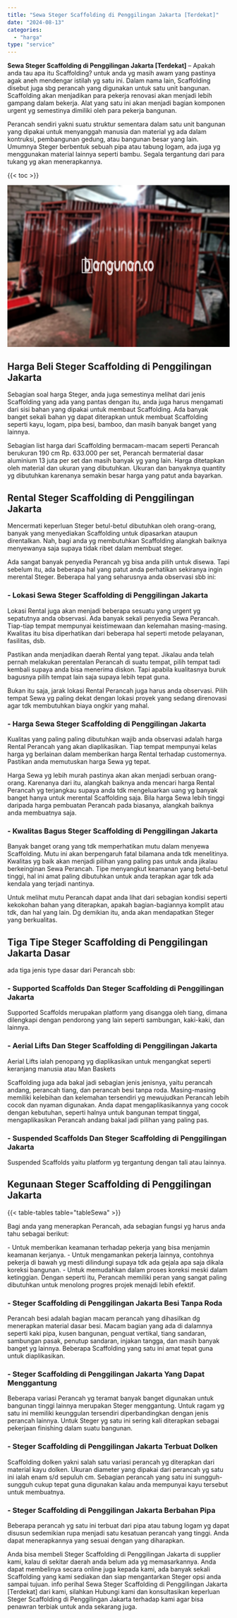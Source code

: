 ```yaml
---
title: "Sewa Steger Scaffolding di Penggilingan Jakarta [Terdekat]"
date: "2024-08-13"
categories: 
  - "harga"
type: "service"
---
```


**Sewa Steger Scaffolding di Penggilingan Jakarta \[Terdekat\]** – Apakah anda tau apa itu Scaffolding? untuk anda yg masih awam yang pastinya agak aneh mendengar istilah yg satu ini. Dalam nama lain, Scaffolding disebut juga sbg perancah yang digunakan untuk satu unit bangunan. Scaffolding akan menjadikan para pekerja renovasi akan menjadi lebih gampang dalam bekerja. Alat yang satu ini akan menjadi bagian komponen urgent yg semestinya dimiliki oleh para pekerja bangunan.

Perancah sendiri yakni suatu struktur sementara dalam satu unit bangunan yang dipakai untuk menyanggah manusia dan material yg ada dalam kontruksi, pembangunan gedung, atau bangunan besar yang lain. Umumnya Steger berbentuk sebuah pipa atau tabung logam, ada juga yg menggunakan material lainnya seperti bambu. Segala tergantung dari para tukang yg akan menerapkannya.

{{< toc >}}

![Sewa Steger Scaffolding di Penggilingan Jakarta [Terdekat]](/images/sewa-scaffolding-steger-05.png)

## Harga Beli Steger Scaffolding di Penggilingan Jakarta

Sebagian soal harga Steger, anda juga semestinya melihat dari jenis Scaffolding yang ada yang pantas dengan itu, anda juga harus mengamati dari sisi bahan yang dipakai untuk membaut Scaffolding. Ada banyak banget sekali bahan yg dapat diterapkan untuk membuat Scaffolding seperti kayu, logam, pipa besi, bamboo, dan masih banyak banget yang lainnya.

Sebagian list harga dari Scaffolding bermacam-macam seperti Perancah berukuran 190 cm Rp. 633.000 per set, Perancah bermaterial dasar aluminium 13 juta per set dan masih banyak yg yang lain. Harga ditetapkan oleh material dan ukuran yang dibutuhkan. Ukuran dan banyaknya quantity yg dibutuhkan karenanya semakin besar harga yang patut anda bayarkan.

## Rental Steger Scaffolding di Penggilingan Jakarta

Mencermati keperluan Steger betul-betul dibutuhkan oleh orang-orang, banyak yang menyediakan Scaffolding untuk dipasarkan ataupun direntalkan. Nah, bagi anda yg membutuhkan Scaffolding alangkah baiknya menyewanya saja supaya tidak ribet dalam membuat steger.

Ada sangat banyak penyedia Perancah yg bisa anda pilih untuk disewa. Tapi sebelum itu, ada beberapa hal yang patut anda perhatikan sekiranya ingin merental Steger. Beberapa hal yang seharusnya anda observasi sbb ini:

### \- Lokasi Sewa Steger Scaffolding di Penggilingan Jakarta

Lokasi Rental juga akan menjadi beberapa sesuatu yang urgent yg sepatutnya anda observasi. Ada banyak sekali penyedia Sewa Perancah. Tiap-tiap tempat mempunyai keistimewaan dan kelemahan masing-masing. Kwalitas itu bisa diperhatikan dari beberapa hal seperti metode pelayanan, fasilitas, dsb.

Pastikan anda menjadikan daerah Rental yang tepat. Jikalau anda telah pernah melakukan perentalan Perancah di suatu tempat, pilih tempat tadi kembali supaya anda bisa menerima diskon. Tapi apabila kualitasnya buruk bagusnya pilih tempat lain saja supaya lebih tepat guna.

Bukan itu saja, jarak lokasi Rental Perancah juga harus anda observasi. Pilih tempat Sewa yg paling dekat dengan lokasi proyek yang sedang direnovasi agar tdk membutuhkan biaya ongkir yang mahal.

### \- Harga Sewa Steger Scaffolding di Penggilingan Jakarta

Kualitas yang paling paling dibutuhkan wajib anda observasi adalah harga Rental Perancah yang akan diaplikasikan. Tiap tempat mempunyai kelas harga yg berlainan dalam memberikan harga Rental terhadap customernya. Pastikan anda memutuskan harga Sewa yg tepat.

Harga Sewa yg lebih murah pastinya akan akan menjadi serbuan orang-orang. Karenanya dari itu, alangkah baiknya anda mencari harga Rental Perancah yg terjangkau supaya anda tdk mengeluarkan uang yg banyak banget hanya untuk merental Scaffolding saja. Bila harga Sewa lebih tinggi daripada harga pembuatan Perancah pada biasanya, alangkah baiknya anda membuatnya saja.

### \- Kwalitas Bagus Steger Scaffolding di Penggilingan Jakarta

Banyak banget orang yang tdk memperhatikan mutu dalam menyewa Scaffolding. Mutu ini akan berpengaruh fatal bilamana anda tdk menelitinya. Kwalitas yg baik akan menjadi pilihan yang paling pas untuk anda jikalau berkeinginan Sewa Perancah. Tipe menyangkut keamanan yang betul-betul tinggi, hal ini amat paling dibutuhkan untuk anda terapkan agar tdk ada kendala yang terjadi nantinya.

Untuk melihat mutu Perancah dapat anda lihat dari sebagian kondisi seperti kekokohan bahan yang diterapkan, apakah bagian-bagiannya komplit atau tdk, dan hal yang lain. Dg demikian itu, anda akan mendapatkan Steger yang berkualitas.

## Tiga Tipe Steger Scaffolding di Penggilingan Jakarta Dasar

ada tiga jenis type dasar dari Perancah sbb:

### \- Supported Scaffolds Dan Steger Scaffolding di Penggilingan Jakarta

Supported Scaffolds merupakan platform yang disangga oleh tiang, dimana dilengkapi dengan pendorong yang lain seperti sambungan, kaki-kaki, dan lainnya.

### \- Aerial Lifts Dan Steger Scaffolding di Penggilingan Jakarta

Aerial Lifts ialah penopang yg diaplikasikan untuk mengangkat seperti keranjang manusia atau Man Baskets

Scaffolding juga ada bakal jadi sebagian jenis jenisnya, yaitu perancah andang, perancah tiang, dan perancah besi tanpa roda. Masing-masing memiliki kelebihan dan kelemahan tersendiri yg mewujudkan Perancah lebih cocok dan nyaman digunakan. Anda dapat mengaplikasikannya yang cocok dengan kebutuhan, seperti halnya untuk bangunan tempat tinggal, mengaplikasikan Perancah andang bakal jadi pilihan yang paling pas.

### \- Suspended Scaffolds Dan Steger Scaffolding di Penggilingan Jakarta

Suspended Scaffolds yaitu platform yg tergantung dengan tali atau lainnya.

## Kegunaan Steger Scaffolding di Penggilingan Jakarta

{{< table-tables table="tableSewa" >}}

Bagi anda yang menerapkan Perancah, ada sebagian fungsi yg harus anda tahu sebagai berikut:

\- Untuk memberikan keamanan terhadap pekerja yang bisa menjamin keamanan kerjanya. - Untuk mengamankan pekerja lainnya, contohnya pekerja di bawah yg mesti dilindungi supaya tdk ada gejala apa saja dikala koreksi bangunan. - Untuk memudahkan dalam proses koreksi meski dalam ketinggian. Dengan seperti itu, Perancah memiliki peran yang sangat paling dibutuhkan untuk menolong progres projek menajdi lebih efektif.

### \- Steger Scaffolding di Penggilingan Jakarta Besi Tanpa Roda

Perancah besi adalah bagian macam perancah yang dihasilkan dg menerapkan material dasar besi. Macam bagian yang ada di dalamnya seperti kaki pipa, kusen bangunan, penguat vertikal, tiang sandaran, sambungan pasak, penutup sandaran, injakan tangga, dan masih banyak banget yg lainnya. Beberapa Scaffolding yang satu ini amat tepat guna untuk diaplikasikan.

### \- Steger Scaffolding di Penggilingan Jakarta Yang Dapat Menggantung

Beberapa variasi Perancah yg teramat banyak banget digunakan untuk bangunan tinggi lainnya merupakan Steger menggantung. Untuk ragam yg satu ini memiliki keunggulan tersendiri diperbandingkan dengan jenis perancah lainnya. Untuk Steger yg satu ini sering kali diterapkan sebagai pekerjaan finishing dalam suatu bangunan.

### \- Steger Scaffolding di Penggilingan Jakarta Terbuat Dolken

Scaffolding dolken yakni salah satu variasi perancah yg diterapkan dari material kayu dolken. Ukuran diameter yang dipakai dari perancah yg satu ini ialah enam s/d sepuluh cm. Sebagian perancah yang satu ini sungguh-sungguh cukup tepat guna digunakan kalau anda mempunyai kayu tersebut untuk membuatnya.

### \- Steger Scaffolding di Penggilingan Jakarta Berbahan Pipa

Beberapa perancah yg satu ini terbuat dari pipa atau tabung logam yg dapat disusun sedemikian rupa menjadi satu kesatuan perancah yang tinggi. Anda dapat menerapkannya yang sesuai dengan yang diharapkan.

Anda bisa membeli Steger Scaffolding di Penggilingan Jakarta di supplier kami, kalau di sekitar daerah anda belum ada yg memasarkannya. Anda dapat membelinya secara online juga kepada kami, ada banyak sekali Scaffolding yang kami sediakan dan siap mengantarkan Steger opsi anda sampai tujuan. info perihal Sewa Steger Scaffolding di Penggilingan Jakarta \[Terdekat\] dari kami, silahkan Hubungi kami dan konsultasikan keperluan Steger Scaffolding di Penggilingan Jakarta terhadap kami agar bisa penawran terbiak untuk anda sekarang juga.

